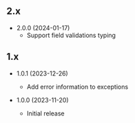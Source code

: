 ## 2.x

- 2.0.0 (2024-01-17)
  - Support field validations typing

## 1.x

- 1.0.1 (2023-12-26)
  - Add error information to exceptions

- 1.0.0 (2023-11-20)
  - Initial release

